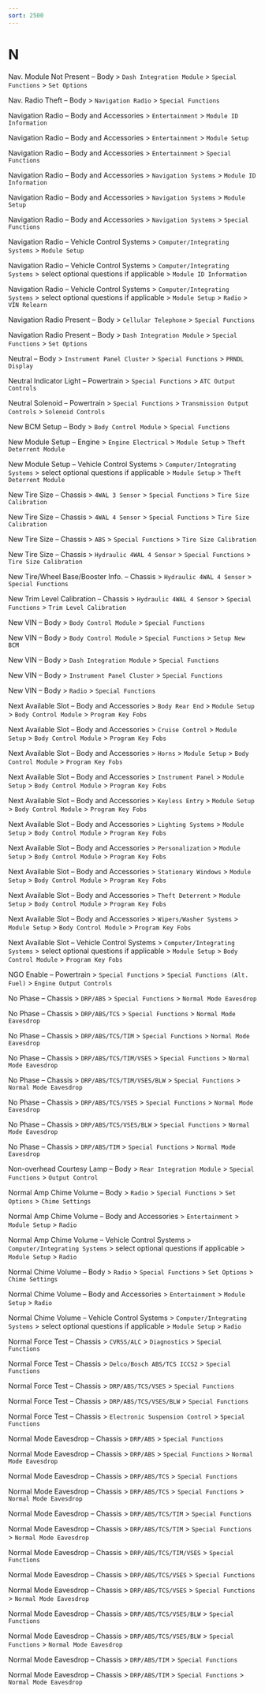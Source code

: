```yaml
---
sort: 2500
---
```

# N

Nav. Module Not Present – Body > `Dash Integration Module` > `Special Functions` > `Set Options`

Nav. Radio Theft – Body > `Navigation Radio` > `Special Functions`

Navigation Radio – Body and Accessories > `Entertainment` > `Module ID Information`

Navigation Radio – Body and Accessories > `Entertainment` > `Module Setup`

Navigation Radio – Body and Accessories > `Entertainment` > `Special Functions`

Navigation Radio – Body and Accessories > `Navigation Systems` > `Module ID Information`

Navigation Radio – Body and Accessories > `Navigation Systems` > `Module Setup`

Navigation Radio – Body and Accessories > `Navigation Systems` > `Special Functions`

Navigation Radio – Vehicle Control Systems > `Computer/Integrating Systems` > `Module Setup`

Navigation Radio – Vehicle Control Systems > `Computer/Integrating Systems` > select optional questions if applicable > `Module ID Information`

Navigation Radio – Vehicle Control Systems > `Computer/Integrating Systems` > select optional questions if applicable > `Module Setup` > `Radio` > `VIN Relearn`

Navigation Radio Present – Body > `Cellular Telephone` > `Special Functions`

Navigation Radio Present – Body > `Dash Integration Module` > `Special Functions` > `Set Options`

Neutral – Body > `Instrument Panel Cluster` > `Special Functions` > `PRNDL Display`

Neutral Indicator Light – Powertrain > `Special Functions` > `ATC Output Controls`

Neutral Solenoid – Powertrain > `Special Functions` > `Transmission Output Controls` > `Solenoid Controls`

New BCM Setup – Body > `Body Control Module` > `Special Functions`

New Module Setup – Engine > `Engine Electrical` > `Module Setup` > `Theft Deterrent Module`

New Module Setup – Vehicle Control Systems > `Computer/Integrating Systems` > select optional questions if applicable > `Module Setup` > `Theft Deterrent Module`

New Tire Size – Chassis > `4WAL 3 Sensor` > `Special Functions` > `Tire Size Calibration`

New Tire Size – Chassis > `4WAL 4 Sensor` > `Special Functions` > `Tire Size Calibration`

New Tire Size – Chassis > `ABS` > `Special Functions` > `Tire Size Calibration`

New Tire Size – Chassis > `Hydraulic 4WAL 4 Sensor` > `Special Functions` > `Tire Size Calibration`

New Tire/Wheel Base/Booster Info. – Chassis > `Hydraulic 4WAL 4 Sensor` > `Special Functions`

New Trim Level Calibration – Chassis > `Hydraulic 4WAL 4 Sensor` > `Special Functions` > `Trim Level Calibration`

New VIN – Body > `Body Control Module` > `Special Functions`

New VIN – Body > `Body Control Module` > `Special Functions` > `Setup New BCM`

New VIN – Body > `Dash Integration Module` > `Special Functions`

New VIN – Body > `Instrument Panel Cluster` > `Special Functions`

New VIN – Body > `Radio` > `Special Functions`

Next Available Slot – Body and Accessories > `Body Rear End` > `Module Setup` > `Body Control Module` > `Program Key Fobs`

Next Available Slot – Body and Accessories > `Cruise Control` > `Module Setup` > `Body Control Module` > `Program Key Fobs`

Next Available Slot – Body and Accessories > `Horns` > `Module Setup` > `Body Control Module` > `Program Key Fobs`

Next Available Slot – Body and Accessories > `Instrument Panel` > `Module Setup` > `Body Control Module` > `Program Key Fobs`

Next Available Slot – Body and Accessories > `Keyless Entry` > `Module Setup` > `Body Control Module` > `Program Key Fobs`

Next Available Slot – Body and Accessories > `Lighting Systems` > `Module Setup` > `Body Control Module` > `Program Key Fobs`

Next Available Slot – Body and Accessories > `Personalization` > `Module Setup` > `Body Control Module` > `Program Key Fobs`

Next Available Slot – Body and Accessories > `Stationary Windows` > `Module Setup` > `Body Control Module` > `Program Key Fobs`

Next Available Slot – Body and Accessories > `Theft Deterrent` > `Module Setup` > `Body Control Module` > `Program Key Fobs`

Next Available Slot – Body and Accessories > `Wipers/Washer Systems` > `Module Setup` > `Body Control Module` > `Program Key Fobs`

Next Available Slot – Vehicle Control Systems > `Computer/Integrating Systems` > select optional questions if applicable > `Module Setup` > `Body Control Module` > `Program Key Fobs`

NGO Enable – Powertrain > `Special Functions` > `Special Functions (Alt. Fuel)` > `Engine Output Controls`

No Phase – Chassis > `DRP/ABS` > `Special Functions` > `Normal Mode Eavesdrop`

No Phase – Chassis > `DRP/ABS/TCS` > `Special Functions` > `Normal Mode Eavesdrop`

No Phase – Chassis > `DRP/ABS/TCS/TIM` > `Special Functions` > `Normal Mode Eavesdrop`

No Phase – Chassis > `DRP/ABS/TCS/TIM/VSES` > `Special Functions` > `Normal Mode Eavesdrop`

No Phase – Chassis > `DRP/ABS/TCS/TIM/VSES/BLW` > `Special Functions` > `Normal Mode Eavesdrop`

No Phase – Chassis > `DRP/ABS/TCS/VSES` > `Special Functions` > `Normal Mode Eavesdrop`

No Phase – Chassis > `DRP/ABS/TCS/VSES/BLW` > `Special Functions` > `Normal Mode Eavesdrop`

No Phase – Chassis > `DRP/ABS/TIM` > `Special Functions` > `Normal Mode Eavesdrop`

Non-overhead Courtesy Lamp – Body > `Rear Integration Module` > `Special Functions` > `Output Control`

Normal Amp Chime Volume – Body > `Radio` > `Special Functions` > `Set Options` > `Chime Settings`

Normal Amp Chime Volume – Body and Accessories > `Entertainment` > `Module Setup` > `Radio`

Normal Amp Chime Volume – Vehicle Control Systems > `Computer/Integrating Systems` > select optional questions if applicable > `Module Setup` > `Radio`

Normal Chime Volume – Body > `Radio` > `Special Functions` > `Set Options` > `Chime Settings`

Normal Chime Volume – Body and Accessories > `Entertainment` > `Module Setup` > `Radio`

Normal Chime Volume – Vehicle Control Systems > `Computer/Integrating Systems` > select optional questions if applicable > `Module Setup` > `Radio`

Normal Force Test – Chassis > `CVRSS/ALC` > `Diagnostics` > `Special Functions`

Normal Force Test – Chassis > `Delco/Bosch ABS/TCS ICCS2` > `Special Functions`

Normal Force Test – Chassis > `DRP/ABS/TCS/VSES` > `Special Functions`

Normal Force Test – Chassis > `DRP/ABS/TCS/VSES/BLW` > `Special Functions`

Normal Force Test – Chassis > `Electronic Suspension Control` > `Special Functions`

Normal Mode Eavesdrop – Chassis > `DRP/ABS` > `Special Functions`

Normal Mode Eavesdrop – Chassis > `DRP/ABS` > `Special Functions` > `Normal Mode Eavesdrop`

Normal Mode Eavesdrop – Chassis > `DRP/ABS/TCS` > `Special Functions`

Normal Mode Eavesdrop – Chassis > `DRP/ABS/TCS` > `Special Functions` > `Normal Mode Eavesdrop`

Normal Mode Eavesdrop – Chassis > `DRP/ABS/TCS/TIM` > `Special Functions`

Normal Mode Eavesdrop – Chassis > `DRP/ABS/TCS/TIM` > `Special Functions` > `Normal Mode Eavesdrop`

Normal Mode Eavesdrop – Chassis > `DRP/ABS/TCS/TIM/VSES` > `Special Functions`

Normal Mode Eavesdrop – Chassis > `DRP/ABS/TCS/VSES` > `Special Functions`

Normal Mode Eavesdrop – Chassis > `DRP/ABS/TCS/VSES` > `Special Functions` > `Normal Mode Eavesdrop`

Normal Mode Eavesdrop – Chassis > `DRP/ABS/TCS/VSES/BLW` > `Special Functions`

Normal Mode Eavesdrop – Chassis > `DRP/ABS/TCS/VSES/BLW` > `Special Functions` > `Normal Mode Eavesdrop`

Normal Mode Eavesdrop – Chassis > `DRP/ABS/TIM` > `Special Functions`

Normal Mode Eavesdrop – Chassis > `DRP/ABS/TIM` > `Special Functions` > `Normal Mode Eavesdrop`
